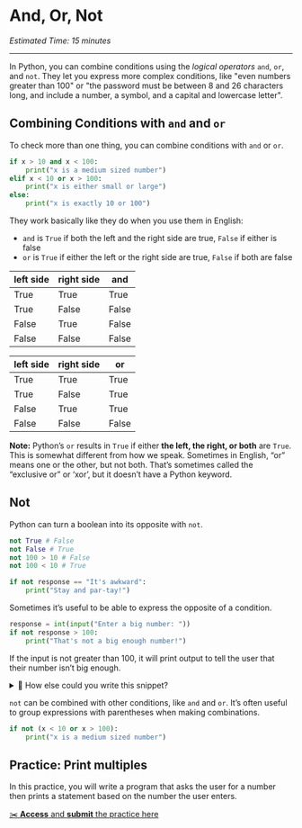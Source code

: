 # And, Or, Not

_Estimated Time: 15 minutes_

---

In Python, you can combine conditions using the _logical operators_ `and`, `or`,
and `not`. They let you express more complex conditions, like "even numbers
greater than 100" or "the password must be between 8 and 26 characters long, and include
a number, a symbol, and a capital and lowercase letter".

## Combining Conditions with `and` and `or`

To check more than one thing, you can combine conditions with `and` or `or`.

```python
if x > 10 and x < 100:
	print("x is a medium sized number")
elif x < 10 or x > 100:
	print("x is either small or large")
else:
	print("x is exactly 10 or 100")
```

They work basically like they do when you use them in English:

- `and` is `True` if both the left and the right side are true, `False` if either is false
- `or` is `True` if either the left or the right side are true, `False` if both are false

| left side | right side | and   |
| --------- | ---------- | ----- |
| True      | True       | True  |
| True      | False      | False |
| False     | True       | False |
| False     | False      | False |

| left side | right side | or    |
| --------- | ---------- | ----- |
| True      | True       | True  |
| True      | False      | True  |
| False     | True       | True  |
| False     | False      | False |

**Note:** Python’s `or` results in `True` if either **the left, the right, or both** are `True`. This is somewhat different from how we speak. Sometimes in English, “or” means one or the other, but not both. That’s sometimes called the “exclusive or” or ‘xor’, but it doesn’t have a Python keyword.

## Not

Python can turn a boolean into its opposite with `not`.

```python
not True # False
not False # True
not 100 > 10 # False
not 100 < 10 # True

if not response == "It's awkward":
	print("Stay and par-tay!")
```

Sometimes it’s useful to be able to express the opposite of a condition.

```python
response = int(input("Enter a big number: "))
if not response > 100:
	print("That's not a big enough number!")
```

If the input is not greater than 100, it will print output to tell the user that their number isn’t big enough.

<details><summary> 🤔 How else could you write this snippet? </summary>

You could express the same thing with `<=`.

`response <= 100` is equivalent to `not response > 100`

</details>

</aside>

`not` can be combined with other conditions, like `and` and `or`. It’s often useful to group expressions with parentheses when making combinations.

```python
if not (x < 10 or x > 100):
	print("x is a medium sized number")
```

## Practice: Print multiples

In this practice, you will write a program that asks the user for a number then prints a statement based on the number the user enters.

<aside>

[✂️ **Access** and **submit** the practice here](https://replit.com/team/tk10-fpwp/Print-multiples)

</aside>

